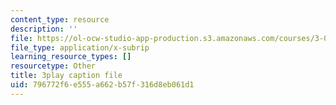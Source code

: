 ```yaml
---
content_type: resource
description: ''
file: https://ol-ocw-studio-app-production.s3.amazonaws.com/courses/3-091sc-introduction-to-solid-state-chemistry-fall-2010/796772f6e555a662b57f316d8eb061d1_j7EBObU5Tjk.srt
file_type: application/x-subrip
learning_resource_types: []
resourcetype: Other
title: 3play caption file
uid: 796772f6-e555-a662-b57f-316d8eb061d1
---
```

